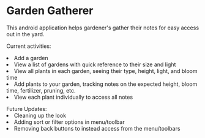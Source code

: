 <h1>Garden Gatherer</h1>
This android application helps gardener's gather their notes for easy access out in the yard.
<p><p/>
Current activities:
<li>Add a garden</li>
<li>View a list of gardens with quick reference to their size and light</li>
<li>View all plants in each garden, seeing their type, height, light, and bloom time</li>
<li>Add plants to your garden, tracking notes on the expected height, bloom time, fertilizer, pruning, etc.</li>
<li>View each plant individually to access all notes</li>
<p></p>
Future Updates:
<li>Cleaning up the look</li>
<li>Adding sort or filter options in menu/toolbar</li>
<li>Removing back buttons to instead access from the menu/toolbars</li>
